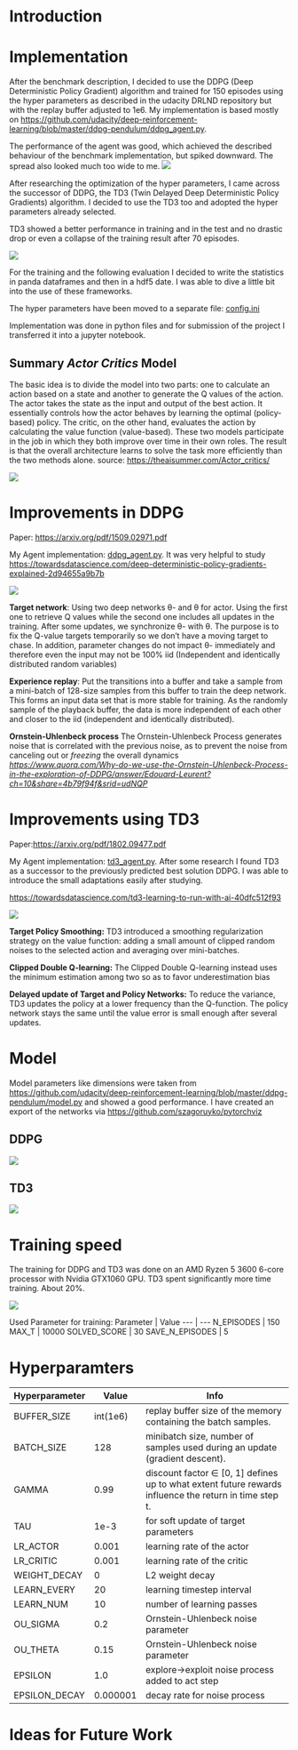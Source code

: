 # Introduction
# Implementation
After the benchmark description, I decided to use the DDPG (Deep Deterministic Policy Gradient) algorithm and trained for 150 episodes using the hyper parameters as described in the udacity DRLND repository but with the replay buffer adjusted to 1e6. My implementation is based mostly on https://github.com/udacity/deep-reinforcement-learning/blob/master/ddpg-pendulum/ddpg_agent.py. 

The performance of the agent was good, which achieved the described behaviour of the benchmark implementation, but spiked downward. The spread also looked much too wide to me.
![](static/ddpg_performance.png)

After researching the optimization of the hyper parameters, I came across the successor of DDPG, the TD3 (Twin Delayed Deep Deterministic Policy Gradients) algorithm. I decided to use the TD3 too and adopted the hyper parameters already selected.

TD3 showed a better performance in training and in the test and no drastic drop or even a collapse of the training result after 70 episodes.

![](static/performance.png)


For the training and the following evaluation I decided to write the statistics in panda dataframes and then in a hdf5 date. I was able to dive a little bit into the use of these frameworks.

The hyper parameters have been moved to a separate file: [config.ini](config.ini)

Implementation was done in python files and for submission of the project I transferred it into a jupyter notebook.

## Summary *Actor Critics* Model
The basic idea is to divide the model into two parts: one to calculate an action based on a state and another to generate the Q values of the action. The actor takes the state as the input and output of the best action. It essentially controls how the actor behaves by learning the optimal (policy-based) policy. The critic, on the other hand, evaluates the action by calculating the value function (value-based). These two models participate in the job in which they both improve over time in their own roles. The result is that the overall architecture learns to solve the task more efficiently than the two methods alone. 
source: https://theaisummer.com/Actor_critics/

![](static/ac.jpg)

# Improvements in DDPG
Paper: https://arxiv.org/pdf/1509.02971.pdf 

My Agent implementation: [ddpg_agent.py](ddpg_agent.py). 
It was very helpful to study https://towardsdatascience.com/deep-deterministic-policy-gradients-explained-2d94655a9b7b

![](static/ddpg.png)

**Target network**: Using two deep networks θ- and θ for actor. Using the first one to retrieve Q values while the second one includes all updates in the training. After some updates, we synchronize θ- with θ. The purpose is to fix the Q-value targets temporarily so we don’t have a moving target to chase. In addition, parameter changes do not impact θ- immediately and therefore even the input may not be 100% iid (Independent and identically distributed random variables)

**Experience replay**: Put the transitions into a buffer and take a sample from a mini-batch of 128-size samples from this buffer to train the deep network. This forms an input data set that is more stable for training. As the randomly sample of the playback buffer, the data is more independent of each other and closer to the iid (independent and identically distributed).

**Ornstein-Uhlenbeck process** The Ornstein-Uhlenbeck Process generates noise that is correlated with the previous noise, as to prevent the noise from canceling out or *freezing* the overall dynamics <cite>https://www.quora.com/Why-do-we-use-the-Ornstein-Uhlenbeck-Process-in-the-exploration-of-DDPG/answer/Edouard-Leurent?ch=10&share=4b79f94f&srid=udNQP</cite>

# Improvements using TD3
Paper:https://arxiv.org/pdf/1802.09477.pdf

My Agent implementation: [td3_agent.py](ddpg_agent.py). 
After some research I found TD3 as a successor to the previously predicted best solution DDPG. I was able to introduce the small adaptations easily after studying.

https://towardsdatascience.com/td3-learning-to-run-with-ai-40dfc512f93

![](static/td3.png)

**Target Policy Smoothing:** TD3 introduced a smoothing regularization strategy on the value function: adding a small amount of clipped random noises to the selected action and averaging over mini-batches. 

**Clipped Double Q-learning:** The Clipped Double Q-learning instead uses the minimum estimation among two so as to favor underestimation bias

**Delayed update of Target and Policy Networks:** To reduce the variance, TD3 updates the policy at a lower frequency than the Q-function. The policy network stays the same until the value error is small enough after several updates. 

# Model
Model parameters like dimensions were taken from https://github.com/udacity/deep-reinforcement-learning/blob/master/ddpg-pendulum/model.py and showed a good performance. I have created an export of the networks via https://github.com/szagoruyko/pytorchviz
## DDPG
![](static/ddpg_model.png)

## TD3
![](static/td3_model.png)

# Training speed
The training for DDPG and TD3 was done on an AMD Ryzen 5 3600 6-core processor with Nvidia GTX1060 GPU. TD3 spent significantly more time training. About 20%. 

![](static/duration.png)


Used Parameter for training:
Parameter | Value 
--- | --- 
N_EPISODES | 150  
MAX_T | 10000 
SOLVED_SCORE | 30
SAVE_N_EPISODES | 5

# Hyperparamters
Hyperparameter | Value | Info
--- | --- | ---
BUFFER_SIZE | int(1e6)  | replay buffer size of the memory containing the batch samples.
BATCH_SIZE | 128         | minibatch size, number of samples used during an update (gradient descent).
GAMMA | 0.99            | discount factor ∈ [0, 1] defines up to what extent future rewards influence the return in time step t.
TAU | 1e-3              | for soft update of target parameters
LR_ACTOR | 0.001               | learning rate of the actor
LR_CRITIC | 0.001               | learning rate of the critic
WEIGHT_DECAY | 0 | L2 weight decay
LEARN_EVERY | 20 | learning timestep interval  
LEARN_NUM | 10 | number of learning passes
OU_SIGMA | 0.2 | Ornstein-Uhlenbeck noise parameter
OU_THETA | 0.15 | Ornstein-Uhlenbeck noise parameter
EPSILON | 1.0 | explore->exploit noise process added to act step
EPSILON_DECAY  | 0.000001 | decay rate for noise process

# Ideas for Future Work
